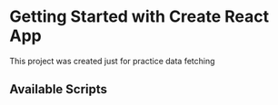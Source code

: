 # Getting Started with Create React App

This project was created just for practice data fetching

## Available Scripts
